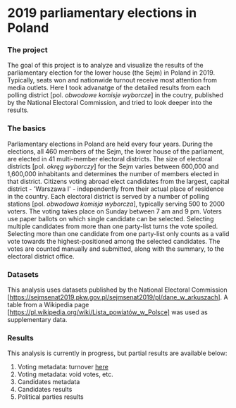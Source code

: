 # 2019 parliamentary elections in Poland

### The project
The goal of this project is to analyze and visualize the results of the parliamentary election for the lower house (the Sejm) in Poland in 2019. Typically, seats won and nationwide turnout receive most attention from media outlets. Here I took advanatge of the detailed results from each polling district [pol. *obwodowe komisje wyborcze*] in the coutry, published by the National Electoral Commission, and tried to look deeper into the results.

### The basics
Parliamentary elections in Poland are held every four years. During the elections, all 460 members of the Sejm, the lower house of the parliament, are elected in 41 multi-member electoral districts. The size of electoral districts [pol. *okręg wyborczy*] for the Sejm varies between 600,000 and 1,600,000 inhabitants and determines the number of members elected in that district. Citizens voting abroad elect candidates from the largest, capital district - 'Warszawa I' - independently from their actual place of residence in the country. Each electoral district is served by a number of polling stations [pol. *obwodowa komisja wyborcza*], typically serving 500 to 2000 voters. The voting takes place on Sunday between 7 am and 9 pm. Voters use paper ballots on which single candidate can be selected. Selecting multiple candidates from more than one party-list turns the vote spoiled. Selecting more than one candidate from one party-list only counts as a valid vote towards the highest-positioned among the selected candidates. The votes are counted manually and submitted, along with the summary, to the electoral district office. 

### Datasets
This analysis uses datasets published by the National Electoral Commission [https://sejmsenat2019.pkw.gov.pl/sejmsenat2019/pl/dane_w_arkuszach]. A table from a Wikipedia page [https://pl.wikipedia.org/wiki/Lista_powiatów_w_Polsce] was used as supplementary data.

### Results
This analysis is currently in progress, but partial results are available below:
1) Voting metadata: turnover [here](R/turnover.md)
2) Voting metadata: void votes, etc.
3) Candidates metadata
4) Candidates results
5) Political parties results
